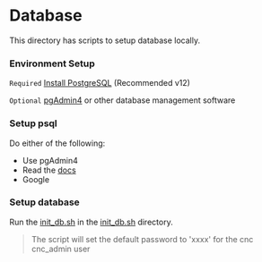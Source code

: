 # Database 
This directory has scripts to setup database locally.

### Environment Setup
`Required` [Install PostgreSQL](https://www.postgresql.org/download/) (Recommended v12)

`Optional` [pgAdmin4](https://www.pgadmin.org/download/) or other database management software

### Setup psql
Do either of the following:
* Use pgAdmin4
* Read the [docs](https://www.postgresql.org/docs/current/tutorial.html)
* Google

### Setup database
Run the [init_db.sh](Scripts/init_db.sh) in the [init_db.sh](Scripts/) directory.
> The script will set the default password to 'xxxx' for the cnc cnc_admin user